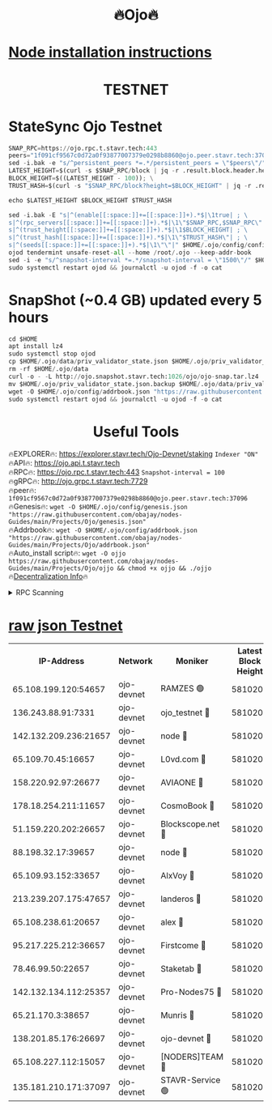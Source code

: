 <h1 align="center"> 🔥Ojo🔥</h1>

[Node installation instructions](https://github.com/obajay/nodes-Guides/tree/main/Projects/Ojo)
=

<h1 align="center"> TESTNET</h1>

# StateSync Ojo Testnet
```python
SNAP_RPC=https://ojo.rpc.t.stavr.tech:443
peers="1f091cf9567c0d72a0f93877007379e0298b8860@ojo.peer.stavr.tech:37096"
sed -i.bak -e "s/^persistent_peers *=.*/persistent_peers = \"$peers\"/" $HOME/.ojo/config/config.toml
LATEST_HEIGHT=$(curl -s $SNAP_RPC/block | jq -r .result.block.header.height); \
BLOCK_HEIGHT=$((LATEST_HEIGHT - 100)); \
TRUST_HASH=$(curl -s "$SNAP_RPC/block?height=$BLOCK_HEIGHT" | jq -r .result.block_id.hash)

echo $LATEST_HEIGHT $BLOCK_HEIGHT $TRUST_HASH

sed -i.bak -E "s|^(enable[[:space:]]+=[[:space:]]+).*$|\1true| ; \
s|^(rpc_servers[[:space:]]+=[[:space:]]+).*$|\1\"$SNAP_RPC,$SNAP_RPC\"| ; \
s|^(trust_height[[:space:]]+=[[:space:]]+).*$|\1$BLOCK_HEIGHT| ; \
s|^(trust_hash[[:space:]]+=[[:space:]]+).*$|\1\"$TRUST_HASH\"| ; \
s|^(seeds[[:space:]]+=[[:space:]]+).*$|\1\"\"|" $HOME/.ojo/config/config.toml
ojod tendermint unsafe-reset-all --home /root/.ojo --keep-addr-book
sed -i -e "s/^snapshot-interval *=.*/snapshot-interval = \"1500\"/" $HOME/.ojo/config/app.toml
sudo systemctl restart ojod && journalctl -u ojod -f -o cat
```
# SnapShot (~0.4 GB) updated every 5 hours
```python
cd $HOME
apt install lz4
sudo systemctl stop ojod
cp $HOME/.ojo/data/priv_validator_state.json $HOME/.ojo/priv_validator_state.json.backup
rm -rf $HOME/.ojo/data
curl -o - -L http://ojo.snapshot.stavr.tech:1026/ojo/ojo-snap.tar.lz4 | lz4 -c -d - | tar -x -C $HOME/.ojo --strip-components 2
mv $HOME/.ojo/priv_validator_state.json.backup $HOME/.ojo/data/priv_validator_state.json
wget -O $HOME/.ojo/config/addrbook.json "https://raw.githubusercontent.com/obajay/nodes-Guides/main/Projects/Ojo/addrbook.json"
sudo systemctl restart ojod && journalctl -u ojod -f -o cat
```
 <h1 align="center"> Useful Tools</h1>

🔥EXPLORER🔥:        https://explorer.stavr.tech/Ojo-Devnet/staking        `Indexer "ON"` \
🔥API🔥:                     https://ojo.api.t.stavr.tech \
🔥RPC🔥:                    https://ojo.rpc.t.stavr.tech:443              `Snapshot-interval = 100` \
🔥gRPC🔥:                  http://ojo.grpc.t.stavr.tech:7729 \
🔥peer🔥:                   `1f091cf9567c0d72a0f93877007379e0298b8860@ojo.peer.stavr.tech:37096` \
🔥Genesis🔥:    ```wget -O $HOME/.ojo/config/genesis.json "https://raw.githubusercontent.com/obajay/nodes-Guides/main/Projects/Ojo/genesis.json"``` \
🔥Addrbook🔥:    ```wget -O $HOME/.ojo/config/addrbook.json "https://raw.githubusercontent.com/obajay/nodes-Guides/main/Projects/Ojo/addrbook.json"``` \
🔥Auto_install script🔥: ```wget -O ojjo https://raw.githubusercontent.com/obajay/nodes-Guides/main/Projects/Ojo/ojjo && chmod +x ojjo && ./ojjo``` \
🔥[Decentralization Info](https://github.com/obajay/StateSync-snapshots/tree/main/Projects/Ojo/Decentralization)🔥



<details>
<summary>RPC Scanning</summary>

<h2 align="center"> We scan nodes in real time every 4 hours. And we provide the final result of RPC endpoints.
We cannot influence the operation of these nodes in any way. </h2>


```python
If Voting Power is higher than 0 --> then the Node is a validator of the network and may be subject to attack and be a potential threat to the chain.
```
```python
We marked such validators with a red symbol
```

</details>

[raw json Testnet](https://rpc-check.ojot.stavr.tech/ojot/rpc-ojot-result.json)
=


<table><tr><th>IP-Address</th><th>Network</th><th>Moniker</th><th>Latest Block Height</th><th>Earliest Block Height</th><th>Catching Up</th><th>Tx Index</th><th>Voting Power</th><th>Scan Time</th></tr><tr><td>65.108.199.120:54657</td><td>ojo-devnet</td><td>RAMZES 🟢</td><td>5810200</td><td>306156</td><td>False</td><td>on</td><td>0</td><td>2024-03-10T03:09:04.689190838UTC</td></tr><tr><td>136.243.88.91:7331</td><td>ojo-devnet</td><td>ojo_testnet 🔴</td><td>5810202</td><td>308845</td><td>False</td><td>on</td><td>1000</td><td>2024-03-10T03:09:12.214035845UTC</td></tr><tr><td>142.132.209.236:21657</td><td>ojo-devnet</td><td>node 🔴</td><td>5810203</td><td>350001</td><td>False</td><td>on</td><td>1999</td><td>2024-03-10T03:09:21.371447472UTC</td></tr><tr><td>65.109.70.45:16657</td><td>ojo-devnet</td><td>L0vd.com 🔴</td><td>5810205</td><td>695918</td><td>False</td><td>off</td><td>998</td><td>2024-03-10T03:09:28.888569468UTC</td></tr><tr><td>158.220.92.97:26677</td><td>ojo-devnet</td><td>AVIAONE 🔴</td><td>5810203</td><td>2754001</td><td>False</td><td>on</td><td>19926</td><td>2024-03-10T03:09:20.626275867UTC</td></tr><tr><td>178.18.254.211:11657</td><td>ojo-devnet</td><td>CosmoBook 🔴</td><td>5810204</td><td>4392001</td><td>False</td><td>off</td><td>1047</td><td>2024-03-10T03:09:23.707059669UTC</td></tr><tr><td>51.159.220.202:26657</td><td>ojo-devnet</td><td>Blockscope.net 🔴</td><td>5810200</td><td>4425001</td><td>False</td><td>on</td><td>2053</td><td>2024-03-10T03:09:04.072158283UTC</td></tr><tr><td>88.198.32.17:39657</td><td>ojo-devnet</td><td>node 🔴</td><td>5810204</td><td>4710001</td><td>False</td><td>on</td><td>104962</td><td>2024-03-10T03:09:25.963815064UTC</td></tr><tr><td>65.109.93.152:33657</td><td>ojo-devnet</td><td>AlxVoy 🔴</td><td>5810203</td><td>4943001</td><td>False</td><td>on</td><td>4491415</td><td>2024-03-10T03:09:21.152795892UTC</td></tr><tr><td>213.239.207.175:47657</td><td>ojo-devnet</td><td>landeros 🔴</td><td>5810203</td><td>4967924</td><td>False</td><td>off</td><td>11083</td><td>2024-03-10T03:09:20.842140407UTC</td></tr><tr><td>65.108.238.61:20657</td><td>ojo-devnet</td><td>alex 🔴</td><td>5810200</td><td>5131001</td><td>False</td><td>on</td><td>11359</td><td>2024-03-10T03:09:04.387926896UTC</td></tr><tr><td>95.217.225.212:36657</td><td>ojo-devnet</td><td>Firstcome 🔴</td><td>5810201</td><td>5251946</td><td>False</td><td>on</td><td>13566</td><td>2024-03-10T03:09:09.918740978UTC</td></tr><tr><td>78.46.99.50:22657</td><td>ojo-devnet</td><td>Staketab 🔴</td><td>5810205</td><td>5668501</td><td>False</td><td>on</td><td>1276</td><td>2024-03-10T03:09:29.128522111UTC</td></tr><tr><td>142.132.134.112:25357</td><td>ojo-devnet</td><td>Pro-Nodes75 🔴</td><td>5810201</td><td>5710201</td><td>False</td><td>on</td><td>24651</td><td>2024-03-10T03:09:07.251074621UTC</td></tr><tr><td>65.21.170.3:38657</td><td>ojo-devnet</td><td>Munris 🔴</td><td>5810201</td><td>5710201</td><td>False</td><td>off</td><td>20123</td><td>2024-03-10T03:09:09.593567627UTC</td></tr><tr><td>138.201.85.176:26697</td><td>ojo-devnet</td><td>ojo-devnet 🔴</td><td>5810205</td><td>5710205</td><td>False</td><td>on</td><td>1000024000</td><td>2024-03-10T03:09:28.588569266UTC</td></tr><tr><td>65.108.227.112:15057</td><td>ojo-devnet</td><td>[NODERS]TEAM 🔴</td><td>5810205</td><td>5758001</td><td>False</td><td>off</td><td>9999</td><td>2024-03-10T03:09:28.331325805UTC</td></tr><tr><td>135.181.210.171:37097</td><td>ojo-devnet</td><td>STAVR-Service 🟢</td><td>5810200</td><td>5809001</td><td>False</td><td>on</td><td>0</td><td>2024-03-10T03:09:04.993005296UTC</td></tr></table>
